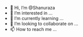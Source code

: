 - 👋 Hi, I’m @Shanuraza
- 👀 I’m interested in ...
- 🌱 I’m currently learning ...
- 💞️ I’m looking to collaborate on ...
- 📫 How to reach me ...

<!---
Shanuraza/Shanuraza is a ✨ special ✨ repository because its `README.md` (this file) appears on your GitHub profile.
You can click the Preview link to take a look at your changes.
--->
